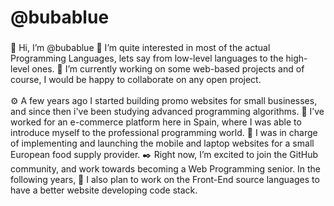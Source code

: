 ###

<h1 align="left">@bubablue</h1>

###

<p align="left">👋 Hi, I’m @bubablue 👀 I’m quite interested in most of the actual Programming Languages, lets say from low-level languages to the high-level ones. 🌱 I’m currently working on some web-based projects and of course, I would be happy to collaborate on any open project.<br><br>⚙️ A few years ago I started building promo websites for small businesses, and since then i've been studying advanced programming algorithms. 📃 I’ve worked for an e-commerce platform here in Spain, where I was able to introduce myself to the professional programming world. 🔧 I was in charge of implementing and launching the mobile and laptop websites for a small European food supply provider. ✒️ Right now, I’m excited to join the GitHub community, and work towards becoming a Web Programming senior. In the following years, 🚀 I also plan to work on the Front-End source languages to have a better website developing code stack.</p>

###
